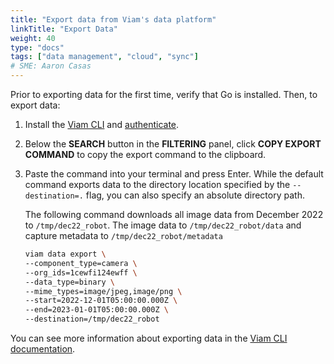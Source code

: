 ```yaml
---
title: "Export data from Viam's data platform"
linkTitle: "Export Data"
weight: 40
type: "docs"
tags: ["data management", "cloud", "sync"]
# SME: Aaron Casas
---
```


Prior to exporting data for the first time, verify that Go is installed.
Then, to export data:

1. Install the [Viam CLI](/manage/cli/) and [authenticate](/manage/cli/#authenticate).

2. Below the **SEARCH** button in the **FILTERING** panel, click **COPY EXPORT COMMAND** to copy the export command to the clipboard.

3. Paste the command into your terminal and press Enter.
   While the default command exports data to the directory location specified by the `--destination=.` flag, you can also specify an absolute directory path.

   The following command downloads all image data from December 2022 to `/tmp/dec22_robot`. The image data to  `/tmp/dec22_robot/data` and capture metadata to `/tmp/dec22_robot/metadata`

    ```bash
    viam data export \
    --component_type=camera \
    --org_ids=1cewfi124ewff \
    --data_type=binary \
    --mime_types=image/jpeg,image/png \
    --start=2022-12-01T05:00:00.000Z \
    --end=2023-01-01T05:00:00.000Z \
    --destination=/tmp/dec22_robot
    ```

You can see more information about exporting data in the [Viam CLI documentation](/manage/cli/#data).

